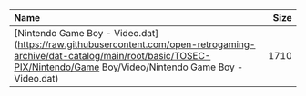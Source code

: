 |Name|Size|
|:---|---:|
|[Nintendo Game Boy - Video.dat](https://raw.githubusercontent.com/open-retrogaming-archive/dat-catalog/main/root/basic/TOSEC-PIX/Nintendo/Game Boy/Video/Nintendo Game Boy - Video.dat)|1710|
